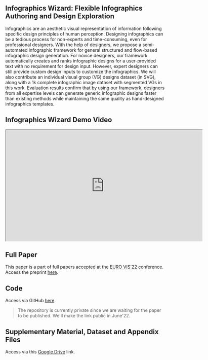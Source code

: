 ## Infographics Wizard: Flexible Infographics Authoring and Design Exploration

Infographics are an aesthetic visual representation of information following specific design principles of human perception. Designing infographics can be a tedious process for non-experts and time-consuming, even for professional designers. With the help of designers, we propose a semi-automated infographic framework for general structured and flow-based infographic design generation. For novice designers, our framework automatically creates and ranks infographic designs for a user-provided text with no requirement for design input. However, expert designers can still provide custom design inputs to customize the infographics. We will also contribute an individual visual group (VG) designs dataset (in SVG), along with a 1k complete infographic image dataset with segmented VGs in this work. Evaluation results confirm that by using our framework, designers from all expertise levels can generate generic infographic designs faster than existing methods while maintaining the same quality as hand-designed infographics templates.

## Infographics Wizard Demo Video
<iframe width="620" height="350"
src="https://www.youtube.com/embed/4utyl5M11X4?controls=1">
</iframe>


Full Paper
----------

This paper is a part of full papers accepted at the [EURO VIS'22](https://conferences.eg.org/eurovis2022/) conference. Access the preprint [here](https://arxiv.org/pdf/2204.09904.pdf). 

Code
----

Access via GitHub [here](http://tyagi-iiitv/infographics_generation (github.com)).

> The repository is currently private since we are waiting for the paper to be published. We'll make the link public in June'22.

Supplementary Material, Dataset and Appendix Files
--------------------------------------------------

Access via this [Google Drive](https://drive.google.com/drive/folders/1it5YOh-MRnpsonXQUrfLXeEHqTWzyC66?usp=sharing) link.

